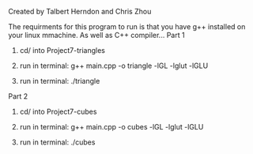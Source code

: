 Created by Talbert Herndon and Chris Zhou

The requirments for this program to run is that you have g++ installed on your linux mmachine. As well as C++ compiler...
Part 1

1. cd/ into Project7-triangles

2. run in terminal:
g++ main.cpp -o triangle -lGL -lglut -lGLU

3. run in terminal:
./triangle

Part 2
1. cd/ into Project7-cubes

2. run in terminal:
g++ main.cpp -o cubes -lGL -lglut -lGLU

3. run in terminal:
./cubes